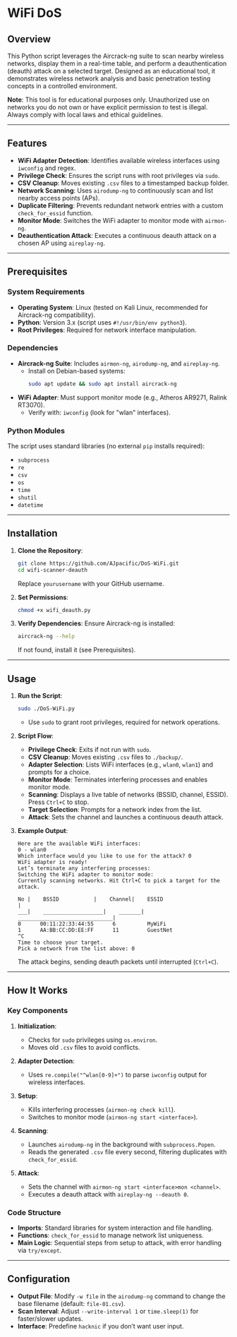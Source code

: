 # WiFi DoS

## Overview
This Python script leverages the Aircrack-ng suite to scan nearby wireless networks, display them in a real-time table, and perform a deauthentication (deauth) attack on a selected target. Designed as an educational tool, it demonstrates wireless network analysis and basic penetration testing concepts in a controlled environment.

**Note**: This tool is for educational purposes only. Unauthorized use on networks you do not own or have explicit permission to test is illegal. Always comply with local laws and ethical guidelines.

---

## Features
- **WiFi Adapter Detection**: Identifies available wireless interfaces using `iwconfig` and regex.
- **Privilege Check**: Ensures the script runs with root privileges via `sudo`.
- **CSV Cleanup**: Moves existing `.csv` files to a timestamped backup folder.
- **Network Scanning**: Uses `airodump-ng` to continuously scan and list nearby access points (APs).
- **Duplicate Filtering**: Prevents redundant network entries with a custom `check_for_essid` function.
- **Monitor Mode**: Switches the WiFi adapter to monitor mode with `airmon-ng`.
- **Deauthentication Attack**: Executes a continuous deauth attack on a chosen AP using `aireplay-ng`.

---

## Prerequisites
### System Requirements
- **Operating System**: Linux (tested on Kali Linux, recommended for Aircrack-ng compatibility).
- **Python**: Version 3.x (script uses `#!/usr/bin/env python3`).
- **Root Privileges**: Required for network interface manipulation.

### Dependencies
- **Aircrack-ng Suite**: Includes `airmon-ng`, `airodump-ng`, and `aireplay-ng`.
  - Install on Debian-based systems:
    ```bash
    sudo apt update && sudo apt install aircrack-ng
    ```
- **WiFi Adapter**: Must support monitor mode (e.g., Atheros AR9271, Ralink RT3070).
  - Verify with: `iwconfig` (look for "wlan" interfaces).

### Python Modules
The script uses standard libraries (no external `pip` installs required):
- `subprocess`
- `re`
- `csv`
- `os`
- `time`
- `shutil`
- `datetime`

---

## Installation
1. **Clone the Repository**:
    ```bash
    git clone https://github.com/AJpacific/DoS-WiFi.git
    cd wifi-scanner-deauth
    ```
    Replace `yourusername` with your GitHub username.

2. **Set Permissions**:
    ```bash
    chmod +x wifi_deauth.py
    ```

3. **Verify Dependencies**:
    Ensure Aircrack-ng is installed:
    ```bash
    aircrack-ng --help
    ```
    If not found, install it (see Prerequisites).

---

## Usage
1. **Run the Script**:
    ```bash
    sudo ./DoS-WiFi.py
    ```
    - Use `sudo` to grant root privileges, required for network operations.

2. **Script Flow**:
    - **Privilege Check**: Exits if not run with `sudo`.
    - **CSV Cleanup**: Moves existing `.csv` files to `./backup/`.
    - **Adapter Selection**: Lists WiFi interfaces (e.g., `wlan0`, `wlan1`) and prompts for a choice.
    - **Monitor Mode**: Terminates interfering processes and enables monitor mode.
    - **Scanning**: Displays a live table of networks (BSSID, channel, ESSID). Press `Ctrl+C` to stop.
    - **Target Selection**: Prompts for a network index from the list.
    - **Attack**: Sets the channel and launches a continuous deauth attack.

3. **Example Output**:
    ```
    Here are the available WiFi interfaces:
    0 - wlan0
    Which interface would you like to use for the attack? 0
    WiFi adapter is ready!
    Let’s terminate any interfering processes:
    Switching the WiFi adapter to monitor mode:
    Currently scanning networks. Hit Ctrl+C to pick a target for the attack.

    No |    BSSID           |    Channel|    ESSID                         |
    ___|    ___________________|    _______|    ______________________________|
    0      00:11:22:33:44:55      6          MyWiFi
    1      AA:BB:CC:DD:EE:FF      11         GuestNet
    ^C
    Time to choose your target.
    Pick a network from the list above: 0
    ```
    The attack begins, sending deauth packets until interrupted (`Ctrl+C`).

---

## How It Works
### Key Components
1. **Initialization**:
    - Checks for `sudo` privileges using `os.environ`.
    - Moves old `.csv` files to avoid conflicts.

2. **Adapter Detection**:
    - Uses `re.compile("^wlan[0-9]+")` to parse `iwconfig` output for wireless interfaces.

3. **Setup**:
    - Kills interfering processes (`airmon-ng check kill`).
    - Switches to monitor mode (`airmon-ng start <interface>`).

4. **Scanning**:
    - Launches `airodump-ng` in the background with `subprocess.Popen`.
    - Reads the generated `.csv` file every second, filtering duplicates with `check_for_essid`.

5. **Attack**:
    - Sets the channel with `airmon-ng start <interface>mon <channel>`.
    - Executes a deauth attack with `aireplay-ng --deauth 0`.

### Code Structure
- **Imports**: Standard libraries for system interaction and file handling.
- **Functions**: `check_for_essid` to manage network list uniqueness.
- **Main Logic**: Sequential steps from setup to attack, with error handling via `try/except`.

---

## Configuration
- **Output File**: Modify `-w file` in the `airodump-ng` command to change the base filename (default: `file-01.csv`).
- **Scan Interval**: Adjust `--write-interval 1` or `time.sleep(1)` for faster/slower updates.
- **Interface**: Predefine `hacknic` if you don’t want user input.

